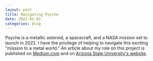 ```yaml
---
layout: post
title: Navigating Psyche
date: 2021-02-03
categories: blog
---
```


Psyche is a metallic asteroid, a spacecraft, and a NASA mission set to launch in 2022. 
I have the privilege of helping to navigate this exciting "mission to a metal world."
An article about my role on this project is published on
[Medium.com](https://medium.com/the-nasa-psyche-mission-journey-to-a-metal-world/navigating-psyche-9ba9c15b1d04) 
and on 
[Arizona State University's website](https://psyche.asu.edu/2021/02/03/navigating-psyche/).
